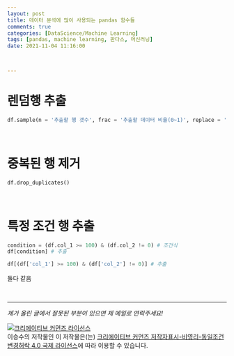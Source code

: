 ```yaml
---
layout: post
title: 데이터 분석에 많이 사용되는 pandas 함수들
comments: true
categories: [DataScience/Machine Learning]
tags: [pandas, machine learning, 판다스, 머신러닝]
date: 2021-11-04 11:16:00



---
```


# 렌덤행 추출

```python
df.sample(n = '추출할 행 갯수', frac = '추출할 데이터 비율(0~1)', replace = 'True(복원)', 'False(비복원)')
```

<br/>

# 중복된 행 제거

```python
df.drop_duplicates()
```

<br/>

# 특정 조건 행 추출

```python
condition = (df.col_1 >= 100) & (df.col_2 != 0) # 조건식
df[condition] # 추출
```

```python
df[(df['col_1'] >= 100) & (df['col_2'] != 0)] # 추출
```

둘다 같음

<br/>

------

*제가 올린 글에서 잘못된 부분이 있으면 제 메일로 연락주세요!*

<a rel="license" href="http://creativecommons.org/licenses/by-nc-sa/4.0/"><img alt="크리에이티브 커먼즈 라이선스" style="border-width:0" src="https://i.creativecommons.org/l/by-nc-sa/4.0/88x31.png" /></a><br /><span xmlns:cc="http://creativecommons.org/ns#" property="cc:attributionName">이승수</span>의 저작물인 이 저작물은(는) <a rel="license" href="http://creativecommons.org/licenses/by-nc-sa/4.0/">크리에이티브 커먼즈 저작자표시-비영리-동일조건변경허락 4.0 국제 라이선스</a>에 따라 이용할 수 있습니다.